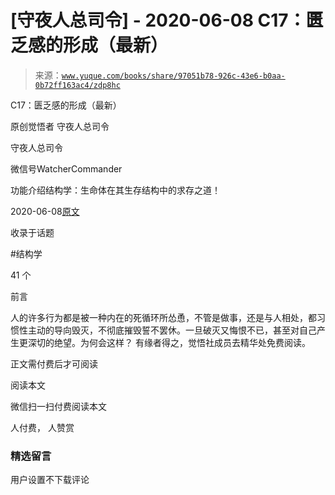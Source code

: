 # [守夜人总司令] - 2020-06-08 C17：匮乏感的形成（最新）

> 来源：[`www.yuque.com/books/share/97051b78-926c-43e6-b0aa-0b72ff163ac4/zdp8hc`](https://www.yuque.com/books/share/97051b78-926c-43e6-b0aa-0b72ff163ac4/zdp8hc)



C17：匮乏感的形成（最新） 

原创觉悟者 守夜人总司令 

守夜人总司令 

微信号WatcherCommander 

功能介绍结构学：生命体在其生存结构中的求存之道！ 

2020-06-08[原文](https://mp.weixin.qq.com/s?__biz=MzAxNDk1NjI2Mw==&mid=2247485308&idx=1&sn=8e74bfdbda23fb78a502fd60d45f29ef&chksm=9b8a24f4acfdade2b302355ea435f49770e221a7e015a1821f985905faabfa7e2941d6c8d14b&scene=27#wechat_redirect&cpage=211) 

收录于话题 

#结构学 

41 个 

前言 

人的许多行为都是被一种内在的死循环所怂恿，不管是做事，还是与人相处，都习惯性主动的导向毁灭，不彻底摧毁誓不罢休。一旦破灭又悔恨不已，甚至对自己产生更深切的绝望。为何会这样？ 有缘者得之，觉悟社成员去精华处免费阅读。 

正文需付费后才可阅读 

阅读本文 

微信扫一扫付费阅读本文 

人付费， 人赞赏 

### 精选留言 

用户设置不下载评论